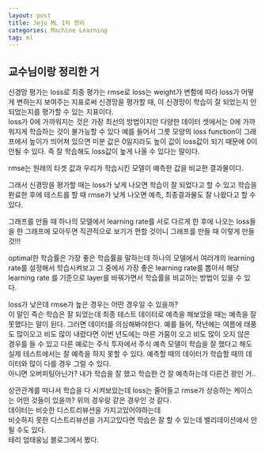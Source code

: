 ```yaml
---
layout: post
title: Jeju ML 1차 정리
categories: Machine Learning
tag: ml
---
```


## 교수님이랑 정리한 거

신경망 평가는 loss로 최종 평가는 rmse로
loss는 weight가 변함에 따라 loss가 어떻게 변하는지 보여주는 지표로써 신경망을 평가할 때, 이 신경망이 학습이 잘 되었는지 안되었는지를 평가할 수 있는 지표이다.<br>
loss가 0에 가까워지는 것은 가장 최선의 방법이지만 다양한 데이터 셋에서는 0에 가까워지게 학습하는 것이 불가능할 수 있다 예를 들어서 그릇 모양의 loss function이 그래프에서 높이가 띄어져 있으면 미분 값은 0일지라도 높이 값이 loss값이 되기 때문에 0이 안될 수 있다. 즉 잘 학습해도 loss값이 높게 나올 수 있다는 말이다.<br>

rmse는 원래의 타겟 값과 우리가 학습시킨 모델이 예측한 값을 비교한 결과물이다.<br>

그래서 신경망을 평가할 때는 loss가 낮게 나오면 학습이 잘 되었다고 할 수 있고
학습을 완료한 후에 테스트를 할 때 rmse가 낮게 나오면 예측, 최종결과물도 잘 나왔다고 할 수 있다.<br>

그래프를 만들 때 하나의 모델에서 learning rate를 서로 다르게 한 후에 나오는 loss들을 한 그래프에 모아두면 직관적으로 보기가 편할 것이니 그래프를 만들 때 이렇게 만들 것!!!<br>

optimal한 학습률은  가장 좋은 학습률을 말하는데 하나의 모델에서 여러개의 learning rate를 설정해서 학습시켜보고 그 중에서 가장 좋은 learning rate를 뽑아서 해당 learning rate 를 기준으로 layer를 바꿔가면서 학습률을 비교하는 방법이 있을 수 있다.<br>

loss가 낮은데 rmse가 높은 경우는 어떤 경우일 수 있을까?<br>
이 말인 즉슨 학습은 잘 되었는데 최종 테스트 데이터로 예측을 해보았을 때는 예측을 잘 못했다는 말이 된다. 그러면 데이터를 의심해봐야한다. 예를 들어, 작년에는 여름에 태풍도 많이오고 비도 많이 내렸다면 이번 년도에는 마른 가뭄이 오고 비도 많이 오지 않은 경우를 들 수 있고 다른 예로는 주식 투자에서 주식 예측 모델이 학습을 잘 했다고 해도 실제 테스트에서는 잘 예측을 하지 못할 수 있다. 예측할 때의 데이터가 학습할 때의 데이터와 많이 다를 경우 그럴 수 있다.<br>
아니면 오버피팅아닌가? 내가 학습을 잘 했고 학습한 건 잘 예측하는데 다른건 꽝인 거..<br>

상관관계를 떠나서 학습을 다 시켜보았는데 loss는 줄어들고 rmse가 상승하는 케이스는 어떤 것들이 있을까? 위의 경우랑 같은 경우인 것 같다.<br>
데이터는 비슷한 디스트리뷰션을 가지고있어야하는데<br>
비슷하지 못한 디스트리뷰션을 가지고있다면 학습은 잘 할 수 있는데 밸리데이션에서 안될 수도 있다.<br>
테리 엄태웅님 블로그에서 봤다.
